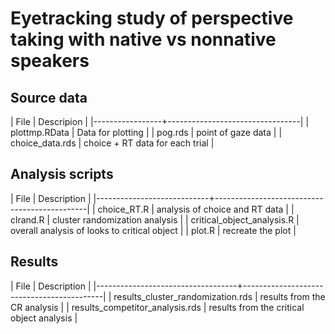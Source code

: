 # Eyetracking study of perspective taking with native vs nonnative speakers

## Source data

| File            | Descripion                      |
|-----------------+---------------------------------|
| plottmp.RData   | Data for plotting               |
| pog.rds         | point of gaze data              |
| choice_data.rds | choice + RT data for each trial |

## Analysis scripts

| File                       | Description                                  |
|----------------------------+----------------------------------------------|
| choice\_RT.R                | analysis of choice and RT data                 |
| clrand.R                   | cluster randomization analysis               |
| critical\_object\_analysis.R | overall analysis of looks to critical object |
| plot.R                     | recreate the plot                            |

## Results

| File                              | Description                               |
|-----------------------------------+-------------------------------------------|
| results\_cluster\_randomization.rds | results from the CR analysis              |
| results\_competitor\_analysis.rds   | results from the critical object analysis |
